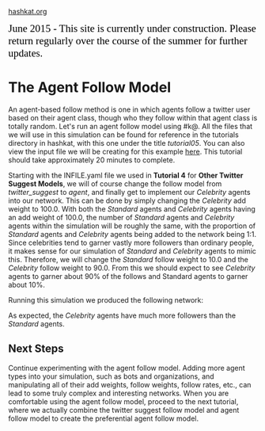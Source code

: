 [hashkat.org](http://hashkat.org)

<span style="color:black; font-family:Georgia; font-size:1.5em;">June 2015 - This site is currently under construction. Please return regularly over the course of the summer for further updates. </span>

# The Agent Follow Model

An agent-based follow method is one in which agents follow a twitter user based on their agent class, though who they follow within that agent class is totally random. Let's run an agent follow model using #k@. All the files that we will use in this simulation can be found for reference in the tutorials directory in hashkat, with this one under the title *tutorial05*. You can also view the input file we will be creating for this example [here](https://github.com/hashkat/hashkat/blob/master/tutorials/tutorial05). This tutorial should take approximately 20 minutes to complete.

Starting with the INFILE.yaml file we used in **Tutorial 4** for **Other Twitter Suggest Models**, we will of course change the follow model from *twitter_suggest* to *agent*, and finally get to implement our *Celebrity* agents into our network. This can be done by simply changing the *Celebrity* add weight to 100.0. With both the *Standard* agents and *Celebrity* agents having an add weight of 100.0, the number of *Standard* agents and *Celebrity* agents within the simulation will be roughly the same, with the proportion of *Standard* agents and *Celebrity* agents being added to the network being 1:1. Since celebrities tend to garner vastly more followers than ordinary people, it makes sense for our simulation of *Standard* and *Celebrity* agents to mimic this. Therefore, we will change the *Standard* follow weight to 10.0 and the *Celebrity* follow weight to 90.0. From this we should expect to see *Celebrity* agents to garner about 90% of the follows and Standard agents to garner about 10%.

Running this simulation we produced the following network:


As expected, the *Celebrity* agents have much more followers than the *Standard* agents.

## Next Steps

Continue experimenting with the agent follow model. Adding more agent types into your simulation, such as bots and organizations, and manipulating all of their add weights, follow weights, follow rates, etc., can lead to some truly complex and interesting networks. When you are comfortable using the agent follow model, proceed to the next tutorial, where we actually combine the twitter suggest follow model and agent follow model to create the preferential agent follow model.





